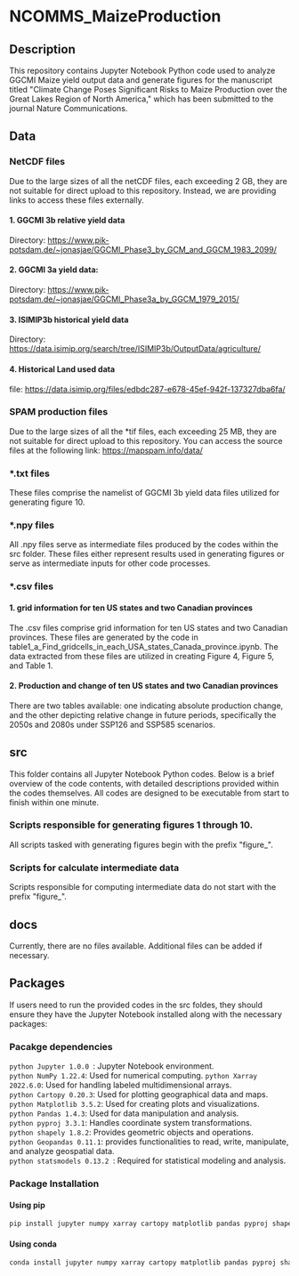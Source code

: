 # NCOMMS_MaizeProduction
## Description
This repository contains Jupyter Notebook Python code used to analyze GGCMI Maize yield output data and generate figures for the manuscript titled "Climate Change Poses Significant Risks to Maize Production over the Great Lakes Region of North America," which has been submitted to the journal Nature Communications.

## Data

### NetCDF files

Due to the large sizes of all the netCDF files, each exceeding 2 GB, they are not suitable for direct upload to this repository. Instead, we are providing links to access these files externally. 
#### 1. GGCMI 3b relative yield data

Directory: https://www.pik-potsdam.de/~jonasjae/GGCMI_Phase3_by_GCM_and_GGCM_1983_2099/
#### 2. GGCMI 3a yield data:

Directory: https://www.pik-potsdam.de/~jonasjae/GGCMI_Phase3a_by_GGCM_1979_2015/
#### 3. ISIMIP3b historical yield data

Directory: https://data.isimip.org/search/tree/ISIMIP3b/OutputData/agriculture/
#### 4. Historical Land used data

file: https://data.isimip.org/files/edbdc287-e678-45ef-942f-137327dba6fa/
### SPAM production files

Due to the large sizes of all the *tif files, each exceeding 25 MB, they are not suitable for direct upload to this repository. You can access the source files at the following link: https://mapspam.info/data/

### *.txt files

These files comprise the namelist of GGCMI 3b yield data files utilized for generating figure 10.

### *.npy files

All .npy files serve as intermediate files produced by the codes within the src folder. These files either represent results used in generating figures or serve as intermediate inputs for other code processes.

### *.csv files

#### 1. grid information for ten US states and two Canadian provinces
The .csv files comprise grid information for ten US states and two Canadian provinces. These files are generated by the code in table1_a_Find_gridcells_in_each_USA_states_Canada_province.ipynb. The data extracted from these files are utilized in creating Figure 4, Figure 5, and Table 1.

#### 2. Production and change of ten US states and two Canadian provinces

There are two tables available: one indicating absolute production change, and the other depicting relative change in future periods, specifically the 2050s and 2080s under SSP126 and SSP585 scenarios.

## src

This folder contains all Jupyter Notebook Python codes. Below is a brief overview of the code contents, with detailed descriptions provided within the codes themselves. All codes are designed to be executable from start to finish within one minute.
### Scripts responsible for generating figures 1 through 10.
All scripts tasked with generating figures begin with the prefix "figure_".

### Scripts for calculate intermediate data
Scripts responsible for computing intermediate data do not start with the prefix "figure_".

## docs
Currently, there are no files available. Additional files can be added if necessary.

## Packages 

If users need to run the provided codes in the src foldes, they should ensure they have the Jupyter Notebook installed along with the necessary packages: 


### Pacakge dependencies
```python Jupyter 1.0.0 ```: Jupyter Notebook environment.  
```python NumPy 1.22.4```: Used for numerical computing.
```python Xarray 2022.6.0```: Used for handling labeled multidimensional arrays.  
```python Cartopy 0.20.3```: Used for plotting geographical data and maps.  
```python Matplotlib 3.5.2```: Used for creating plots and visualizations.  
```python Pandas 1.4.3```: Used for data manipulation and analysis.  
```python pyproj 3.3.1```: Handles coordinate system transformations.  
```python shapely 1.8.2```: Provides geometric objects and operations.  
```python Geopandas 0.11.1```: provides functionalities to read, write, manipulate, and analyze geospatial data.  
```python statsmodels 0.13.2 ```: Required for statistical modeling and analysis.  

### Package Installation 

#### Using pip

```python
pip install jupyter numpy xarray cartopy matplotlib pandas pyproj shapely statsmodels
```

#### Using conda

```python
conda install jupyter numpy xarray cartopy matplotlib pandas pyproj shapely statsmodels
```

